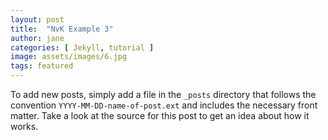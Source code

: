 ```yaml
---
layout: post
title:  "NvK Example 3"
author: jane
categories: [ Jekyll, tutorial ]
image: assets/images/6.jpg
tags: featured
---
```

To add new posts, simply add a file in the `_posts` directory that follows the convention `YYYY-MM-DD-name-of-post.ext` and includes the necessary front matter. Take a look at the source for this post to get an idea about how it works.
